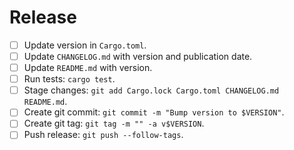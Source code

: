 # Release

  * [ ] Update version in `Cargo.toml`.
  * [ ] Update `CHANGELOG.md` with version and publication date.
  * [ ] Update `README.md` with version.
  * [ ] Run tests: `cargo test`.
  * [ ] Stage changes: `git add Cargo.lock Cargo.toml CHANGELOG.md README.md`.
  * [ ] Create git commit: `git commit -m "Bump version to $VERSION"`.
  * [ ] Create git tag: `git tag -m "" -a v$VERSION`.
  * [ ] Push release: `git push --follow-tags`.
